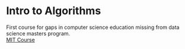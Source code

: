 # Intro to Algorithms

First course for gaps in computer science education missing from data science masters program.  
[MIT Course](https://ocw.mit.edu/courses/6-006-introduction-to-algorithms-spring-2020/)
